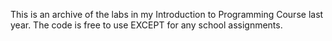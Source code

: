This is an archive of the labs in my Introduction to Programming Course last year. The code is free to use EXCEPT for any school assignments.
